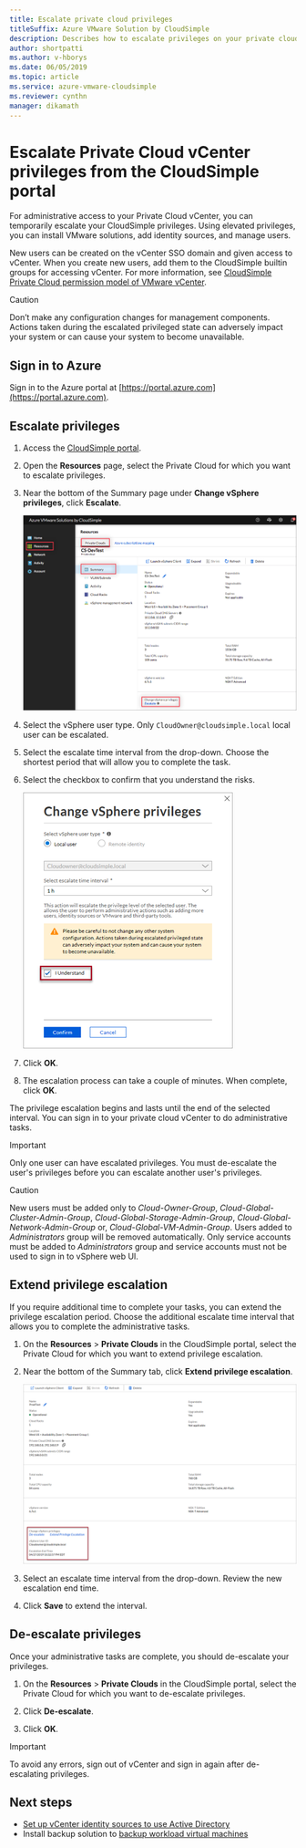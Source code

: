 ```yaml
--- 
title: Escalate private cloud privileges
titleSuffix: Azure VMware Solution by CloudSimple
description: Describes how to escalate privileges on your private cloud for administrative functions in vCenter
author: shortpatti
ms.author: v-hborys
ms.date: 06/05/2019
ms.topic: article
ms.service: azure-vmware-cloudsimple
ms.reviewer: cynthn
manager: dikamath
---
```


# Escalate Private Cloud vCenter privileges from the CloudSimple portal

For administrative access to your Private Cloud vCenter, you can temporarily escalate your CloudSimple privileges.  Using elevated privileges, you can install VMware solutions, add identity sources, and manage users.

New users can be created on the vCenter SSO domain and given access to vCenter.  When you create new users, add them to the CloudSimple builtin groups for accessing vCenter.  For more information, see [CloudSimple Private Cloud permission model of VMware vCenter](./learn-private-cloud-permissions.md).

> [!CAUTION]
> Don’t make any configuration changes for management components. Actions taken during the escalated privileged state can adversely impact your system or can cause your system to become unavailable.

## Sign in to Azure

Sign in to the Azure portal at [https://portal.azure.com](https://portal.azure.com).

## Escalate privileges

1. Access the [CloudSimple portal](access-cloudsimple-portal.md).

2. Open the **Resources** page, select the Private Cloud for which you want to escalate privileges.

3. Near the bottom of the Summary page under **Change vSphere privileges**, click **Escalate**.

    ![Change vSphere privilege](media/escalate-private-cloud-privilege.png)

4. Select the vSphere user type.  Only `CloudOwner@cloudsimple.local` local user can be escalated.

5. Select the escalate time interval from the drop-down. Choose the shortest period that will allow you to complete the task.

6. Select the checkbox to confirm that you understand the risks.

    ![Escalate privilege dialog](media/escalate-private-cloud-privilege-dialog.png)

7. Click **OK**.

8. The escalation process can take a couple of minutes. When complete, click **OK**.

The privilege escalation begins and lasts until the end of the selected interval.  You can sign in to your private cloud vCenter to do administrative tasks.

> [!IMPORTANT]
> Only one user can have escalated privileges.  You must de-escalate the user's privileges before you can escalate another user's privileges.

> [!CAUTION]
> New users must be added only to *Cloud-Owner-Group*, *Cloud-Global-Cluster-Admin-Group*, *Cloud-Global-Storage-Admin-Group*, *Cloud-Global-Network-Admin-Group* or, *Cloud-Global-VM-Admin-Group*.  Users added to *Administrators* group will be removed automatically.  Only service accounts must be added to *Administrators* group and service accounts must not be used to sign in to vSphere web UI.

## Extend privilege escalation

If you require additional time to complete your tasks, you can extend the privilege escalation period.  Choose the additional escalate time interval that allows you to complete the administrative tasks.

1. On the **Resources** > **Private Clouds** in the CloudSimple portal, select the Private Cloud for which you want to extend privilege escalation.

2. Near the bottom of the Summary tab, click **Extend privilege escalation**.

    ![Extend privilege escalation](media/de-escalate-private-cloud-privilege.png)

3. Select an escalate time interval from the drop-down. Review the new escalation end time.

4. Click **Save** to extend the interval.

## De-escalate privileges

Once your administrative tasks are complete, you should de-escalate your privileges.  

1. On the **Resources** > **Private Clouds** in the CloudSimple portal, select the Private Cloud for which you want to de-escalate privileges.

2. Click **De-escalate**.

3. Click **OK**.

> [!IMPORTANT]
> To avoid any errors, sign out of vCenter and sign in again after de-escalating privileges.

## Next steps

* [Set up vCenter identity sources to use Active Directory](./set-vcenter-identity.md)
* Install backup solution to [backup workload virtual machines](./backup-workloads-veeam.md)
